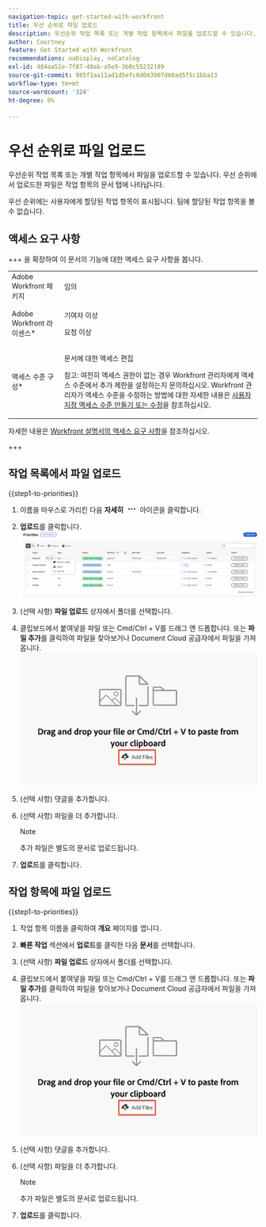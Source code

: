 ```yaml
---
navigation-topic: get-started-with-workfront
title: 우선 순위로 파일 업로드
description: 우선순위 작업 목록 또는 개별 작업 항목에서 파일을 업로드할 수 있습니다. 우선 순위에서 업로드한 파일은 작업 항목의 문서 탭에 나타납니다.
author: Courtney
feature: Get Started with Workfront
recommendations: noDisplay, noCatalog
exl-id: 484aa52e-7f87-40ab-a5e9-3b0c55232189
source-git-commit: 985f1aa11ad1d5efc8d043907d60ad5f5c1bba13
workflow-type: tm+mt
source-wordcount: '324'
ht-degree: 0%

---
```


# 우선 순위로 파일 업로드

우선순위 작업 목록 또는 개별 작업 항목에서 파일을 업로드할 수 있습니다. 우선 순위에서 업로드한 파일은 작업 항목의 문서 탭에 나타납니다.

우선 순위에는 사용자에게 할당된 작업 항목이 표시됩니다. 팀에 할당된 작업 항목을 볼 수 없습니다.

## 액세스 요구 사항

+++ 을 확장하여 이 문서의 기능에 대한 액세스 요구 사항을 봅니다.

<table style="table-layout:auto"> 
 <col> 
 <col> 
 <tbody> 
  <tr> 
   <td role="rowheader">Adobe Workfront 패키지</td> 
   <td> <p>임의</p> </td> 
  </tr> 
  <tr> 
   <td role="rowheader">Adobe Workfront 라이센스*</td> 
   <td> 
   <p>기여자 이상</p> 
   <p>요청 이상</p> </td> 
  </tr> 
  <tr> 
   <td role="rowheader">액세스 수준 구성*</td> 
   <td> <p>문서에 대한 액세스 편집</p> <p>참고: 여전히 액세스 권한이 없는 경우 Workfront 관리자에게 액세스 수준에서 추가 제한을 설정하는지 문의하십시오. Workfront 관리자가 액세스 수준을 수정하는 방법에 대한 자세한 내용은 <a href="../../administration-and-setup/add-users/configure-and-grant-access/create-modify-access-levels.md" class="MCXref xref">사용자 지정 액세스 수준 만들기 또는 수정</a>을 참조하십시오.</p> </td> 
  </tr> 
 </tbody> 
</table>

자세한 내용은 [Workfront 설명서의 액세스 요구 사항](/help/quicksilver/administration-and-setup/add-users/access-levels-and-object-permissions/access-level-requirements-in-documentation.md)을 참조하십시오.

+++

## 작업 목록에서 파일 업로드

{{step1-to-priorities}}

1. 이름을 마우스로 가리킨 다음 **자세히** ![추가 아이콘](assets/more-icon.png) 아이콘을 클릭합니다.
1. **업로드**를 클릭합니다.
   ![업데이트, 로그 시간 및 업로드](assets/update-log-upload.png)
1. (선택 사항) **파일 업로드** 상자에서 폴더를 선택합니다.
1. 클립보드에서 붙여넣을 파일 또는 Cmd/Ctrl + V를 드래그 앤 드롭합니다.
또는
**파일 추가**를 클릭하여 파일을 찾아보거나 Document Cloud 공급자에서 파일을 가져옵니다.
   ![파일 추가](assets/add-files.png)
1. (선택 사항) 댓글을 추가합니다.
1. (선택 사항) 파일을 더 추가합니다.

   >[!NOTE]
   >
   >추가 파일은 별도의 문서로 업로드됩니다.
1. **업로드**&#x200B;를 클릭합니다.

## 작업 항목에 파일 업로드

{{step1-to-priorities}}

1. 작업 항목 이름을 클릭하여 **개요** 페이지를 엽니다.
1. **빠른 작업** 섹션에서 **업로드**&#x200B;를 클릭한 다음 **문서**&#x200B;를 선택합니다.
1. (선택 사항) **파일 업로드** 상자에서 폴더를 선택합니다.
1. 클립보드에서 붙여넣을 파일 또는 Cmd/Ctrl + V를 드래그 앤 드롭합니다.
또는
**파일 추가**를 클릭하여 파일을 찾아보거나 Document Cloud 공급자에서 파일을 가져옵니다.
   ![파일 추가](assets/add-files.png)
1. (선택 사항) 댓글을 추가합니다.
1. (선택 사항) 파일을 더 추가합니다.

   >[!NOTE]
   >
   >추가 파일은 별도의 문서로 업로드됩니다.
1. **업로드**&#x200B;를 클릭합니다.

